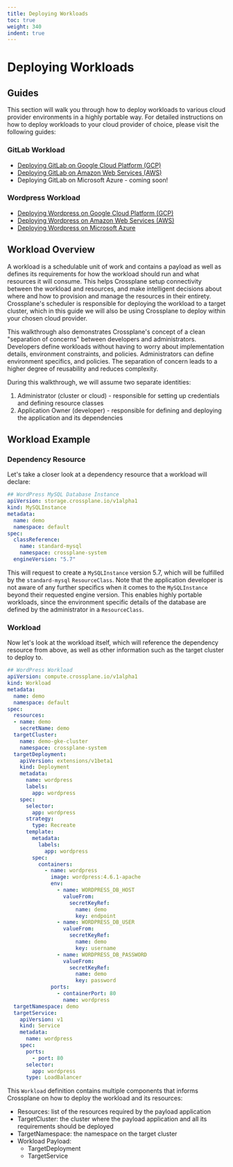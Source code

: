 ```yaml
---
title: Deploying Workloads
toc: true
weight: 340
indent: true
---
```

# Deploying Workloads

## Guides

This section will walk you through how to deploy workloads to various cloud provider environments in a highly portable way.
For detailed instructions on how to deploy workloads to your cloud provider of choice, please visit the following guides:

### GitLab Workload
* [Deploying GitLab on Google Cloud Platform (GCP)](gitlab/gitlab-gcp.md)
* [Deploying GitLab on Amazon Web Services (AWS)](gitlab/gitlab-aws.md)
* Deploying GitLab on Microsoft Azure - coming soon!

### Wordpress Workload
* [Deploying Wordpress on Google Cloud Platform (GCP)](workloads/gcp/wordpress-gcp.md)
* [Deploying Wordpress on Amazon Web Services (AWS)](workloads/aws/wordpress-aws.md)
* [Deploying Wordpress on Microsoft Azure](workloads/azure/wordpress-azure.md)

## Workload Overview

A workload is a schedulable unit of work and contains a payload as well as defines its requirements for how the workload should run and what resources it will consume.
This helps Crossplane setup connectivity between the workload and resources, and make intelligent decisions about where and how to provision and manage the resources in their entirety.
Crossplane's scheduler is responsible for deploying the workload to a target cluster, which in this guide we will also be using Crossplane to deploy within your chosen cloud provider.

This walkthrough also demonstrates Crossplane's concept of a clean "separation of concerns" between developers and administrators.
Developers define workloads without having to worry about implementation details, environment constraints, and policies.
Administrators can define environment specifics, and policies.
The separation of concern leads to a higher degree of reusability and reduces complexity.

During this walkthrough, we will assume two separate identities:

1. Administrator (cluster or cloud) - responsible for setting up credentials and defining resource classes
2. Application Owner (developer) - responsible for defining and deploying the application and its dependencies

## Workload Example

### Dependency Resource

Let's take a closer look at a dependency resource that a workload will declare:

```yaml
## WordPress MySQL Database Instance
apiVersion: storage.crossplane.io/v1alpha1
kind: MySQLInstance
metadata:
  name: demo
  namespace: default
spec:
  classReference:
    name: standard-mysql
    namespace: crossplane-system
  engineVersion: "5.7"
```

This will request to create a `MySQLInstance` version 5.7, which will be fulfilled by the `standard-mysql` `ResourceClass`.
Note that the application developer is not aware of any further specifics when it comes to the `MySQLInstance` beyond their requested engine version.
This enables highly portable workloads, since the environment specific details of the database are defined by the administrator in a `ResourceClass`.

### Workload

Now let's look at the workload itself, which will reference the dependency resource from above, as well as other information such as the target cluster to deploy to.

```yaml
## WordPress Workload
apiVersion: compute.crossplane.io/v1alpha1
kind: Workload
metadata:
  name: demo
  namespace: default
spec:
  resources:
  - name: demo
    secretName: demo
  targetCluster:
    name: demo-gke-cluster
    namespace: crossplane-system
  targetDeployment:
    apiVersion: extensions/v1beta1
    kind: Deployment
    metadata:
      name: wordpress
      labels:
        app: wordpress
    spec:
      selector:
        app: wordpress
      strategy:
        type: Recreate
      template:
        metadata:
          labels:
            app: wordpress
        spec:
          containers:
            - name: wordpress
              image: wordpress:4.6.1-apache
              env:
                - name: WORDPRESS_DB_HOST
                  valueFrom:
                    secretKeyRef:
                      name: demo
                      key: endpoint
                - name: WORDPRESS_DB_USER
                  valueFrom:
                    secretKeyRef:
                      name: demo
                      key: username
                - name: WORDPRESS_DB_PASSWORD
                  valueFrom:
                    secretKeyRef:
                      name: demo
                      key: password
              ports:
                - containerPort: 80
                  name: wordpress
  targetNamespace: demo
  targetService:
    apiVersion: v1
    kind: Service
    metadata:
      name: wordpress
    spec:
      ports:
        - port: 80
      selector:
        app: wordpress
      type: LoadBalancer
```
   
This `Workload` definition contains multiple components that informs Crossplane on how to deploy the workload and its resources:

- Resources: list of the resources required by the payload application
- TargetCluster: the cluster where the payload application and all its requirements should be deployed
- TargetNamespace: the namespace on the target cluster
- Workload Payload:
  - TargetDeployment
  - TargetService
